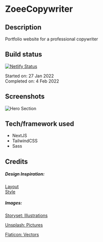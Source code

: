 # ZoeeCopywriter

## Description

Portfolio website for a professional copywriter

## Build status

[![Netlify Status](https://api.netlify.com/api/v1/badges/b1905a34-3d2b-44ec-aba4-2761f8c07a27/deploy-status)](https://app.netlify.com/sites/zoeecopywriter/deploys)

Started on: 27 Jan 2022 <br>
Completed on: 4 Feb 2022 <br>

## Screenshots

![Hero Section](https://i.ibb.co/HgjfXBR/zoeecopywriter-fr.jpg "Hero Section")

## Tech/framework used

- NextJS
- TailwindCSS
- Sass

## Credits

##### Design Inspiration:

[Layout](https://www.incendiummarketing.com/home45960238) <br>
[Style](https://dribbble.com/shots/14714238-Copy-ai-Homepage-Exploration/attachments/6414113?mode=media)

##### Images:

[Storyset: Illustrations](https://storyset.com/) <br>

[Unsplash: Pictures](https://unsplash.com/) <br>

[Flaticon: Vectors](https://www.flaticon.com/)
